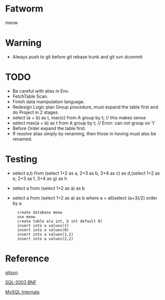 Fatworm
=======================

meow

Warning
=====================
* Always push to git before git rebase trunk and git svn dcommit

TODO
====================
* Be careful with alias in Env.
* FetchTable Scan.
* Finish data manipulation language.
* Redesign Logic plan Group procedure, must expand the table first and do Project in 2 stages.
* select (a + b) as t, max(c) from A group by t;  // this makes sense
* select max(a + b) as t from A group by t; // Error: can not group on 't'
* Before Order expand the table first.
* If resolve alias simply by renaming, then those in having must also be renamed.

Testing
======================
* select a,b from (select 1+2 as a, 2+3 as b, 3+4 as c) as d,(select 1+2 as e, 2+3 as f, 3+4 as g) as h
* select a from (select 1+2 as a) as b
* select a from (select 1+2 as a) as b where a = all(select (a+3)/2) order by a
        

        create database meow
        use meow
        create table a(a int, b int default 0)
        insert into a values(1)
        insert into a values(0)
        insert into a values(1,2)
        insert into a values(2,2)
Reference
====================

[gitsvn](http://stackoverflow.com/questions/661018/pushing-an-existing-git-repository-to-svn)

[SQL-2003 BNF](http://savage.net.au/SQL/sql-2003-2.bnf.html)

[MySQL Internals](https://dev.mysql.com/doc/internals/en/index.html)

